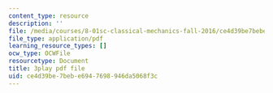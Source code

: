 ```yaml
---
content_type: resource
description: ''
file: /media/courses/8-01sc-classical-mechanics-fall-2016/ce4d39be7bebe6947698946da5068f3c_pb5hUGBjS3A.pdf
file_type: application/pdf
learning_resource_types: []
ocw_type: OCWFile
resourcetype: Document
title: 3play pdf file
uid: ce4d39be-7beb-e694-7698-946da5068f3c
---
```

